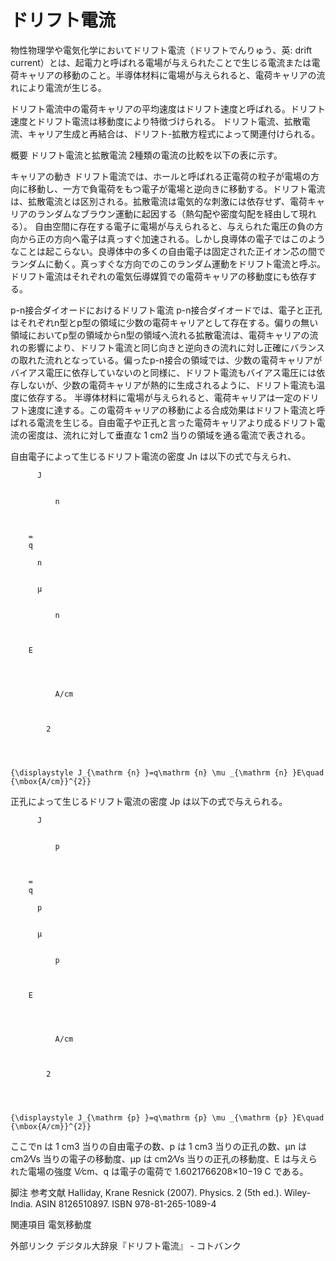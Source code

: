 # ドリフト電流

物性物理学や電気化学においてドリフト電流（ドリフトでんりゅう、英: drift current）とは、起電力と呼ばれる電場が与えられたことで生じる電流または電荷キャリアの移動のこと。半導体材料に電場が与えられると、電荷キャリアの流れにより電流が生じる。

ドリフト電流中の電荷キャリアの平均速度はドリフト速度と呼ばれる。ドリフト速度とドリフト電流は移動度により特徴づけられる。
ドリフト電流、拡散電流、キャリア生成と再結合は、ドリフト-拡散方程式によって関連付けられる。

概要
ドリフト電流と拡散電流
2種類の電流の比較を以下の表に示す。

キャリアの動き
ドリフト電流では、ホールと呼ばれる正電荷の粒子が電場の方向に移動し、一方で負電荷をもつ電子が電場と逆向きに移動する。ドリフト電流は、拡散電流とは区別される。拡散電流は電気的な刺激には依存せず、電荷キャリアのランダムなブラウン運動に起因する（熱勾配や密度勾配を経由して現れる）。
自由空間に存在する電子に電場が与えられると、与えられた電圧の負の方向から正の方向へ電子は真っすぐ加速される。しかし良導体の電子ではこのようなことは起こらない。良導体中の多くの自由電子は固定された正イオン芯の間でランダムに動く。真っすぐな方向でのこのランダム運動をドリフト電流と呼ぶ。ドリフト電流はそれぞれの電気伝導媒質での電荷キャリアの移動度にも依存する。

p-n接合ダイオードにおけるドリフト電流
p-n接合ダイオードでは、電子と正孔はそれぞれn型とp型の領域に少数の電荷キャリアとして存在する。偏りの無い領域においてp型の領域からn型の領域へ流れる拡散電流は、電荷キャリアの流れの影響により、ドリフト電流と同じ向きと逆向きの流れに対し正確にバランスの取れた流れとなっている。偏ったp-n接合の領域では、少数の電荷キャリアがバイアス電圧に依存していないのと同様に、ドリフト電流もバイアス電圧には依存しないが、少数の電荷キャリアが熱的に生成されるように、ドリフト電流も温度に依存する。
半導体材料に電場が与えられると、電荷キャリアは一定のドリフト速度に達する。この電荷キャリアの移動による合成効果はドリフト電流と呼ばれる電流を生じる。自由電子や正孔と言った電荷キャリアより成るドリフト電流の密度は、流れに対して垂直な 1 cm2 当りの領域を通る電流で表される。

自由電子によって生じるドリフト電流の密度 Jn は以下の式で与えられ、

  
    
      
        
          J
          
            
              n
            
          
        
        =
        q
        
          n
        
        
          μ
          
            
              n
            
          
        
        E
        
        
          
            
              A/cm
            
          
          
            2
          
        
      
    
    {\displaystyle J_{\mathrm {n} }=q\mathrm {n} \mu _{\mathrm {n} }E\quad {\mbox{A/cm}}^{2}}
  

正孔によって生じるドリフト電流の密度 Jp は以下の式で与えられる。

  
    
      
        
          J
          
            
              p
            
          
        
        =
        q
        
          p
        
        
          μ
          
            
              p
            
          
        
        E
        
        
          
            
              A/cm
            
          
          
            2
          
        
      
    
    {\displaystyle J_{\mathrm {p} }=q\mathrm {p} \mu _{\mathrm {p} }E\quad {\mbox{A/cm}}^{2}}
  

ここでn は 1 cm3 当りの自由電子の数、p は 1 cm3 当りの正孔の数、μn は cm2⁄Vs 当りの電子の移動度、μp は cm2⁄Vs 当りの正孔の移動度、E は与えられた電場の強度 V⁄cm、q は電子の電荷で 1.6021766208×10−19 C である。

脚注
参考文献
Halliday, Krane Resnick (2007). Physics. 2 (5th ed.). Wiley-India. ASIN 8126510897. ISBN 978-81-265-1089-4

関連項目
電気移動度

外部リンク
デジタル大辞泉『ドリフト電流』 - コトバンク